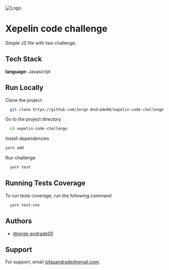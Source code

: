 
![Logo](https://s4-recruiting.cdn.greenhouse.io/external_greenhouse_job_boards/logos/400/687/800/original/xepelin_horizontal.png?1645111266)


# Xepelin code challenge

Simple JS file with two challenge.

## Tech Stack

**language:** Javascript


## Run Locally

Clone the project

```bash
  git clone https://github.com/Jorge-Andrade00/xepelin-code-challenge
```

Go to the project directory

```bash
  cd xepelin-code-challenge
```

Install dependencies

```bash
yarn add
```

Run challenge

```bash
  yarn test

```


## Running Tests Coverage

To run tests coverage, run the following command

```bash
  yarn test:cov
```


## Authors

- [@jorge-andrade00](https://github.com/Jorge-Andrade00)


## Support

For support, email jofasandrade@gmail.com.

